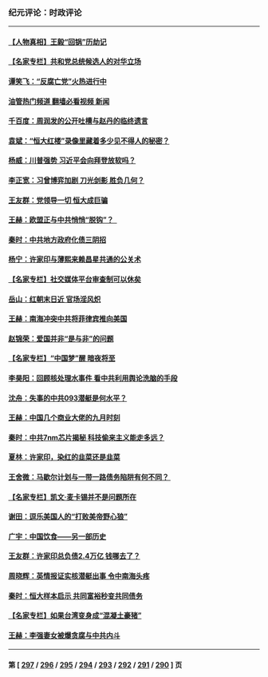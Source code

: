 ### 纪元评论：时政评论
---
#### [【人物真相】王毅“回锅”历劫记](../../pages/nsc1025/n14090880.md?10090330) 
#### [【名家专栏】共和党总统候选人的对华立场](../../pages/nsc1025/n14090827.md?10090330) 
#### [谭笑飞：“反腐亡党”火热进行中](../../pages/nsc1025/n14090757.md?10090330) 
#### [油管热门频道 翻墙必看视频 新闻](ok?10090330)
#### [千百度：周润发的公开吐槽与赵丹的临终遗言](../../pages/nsc1025/n14090739.md?10090330) 
#### [袁斌：“恒大红楼”录像里藏着多少见不得人的秘密？](../../pages/nsc1025/n14090715.md?10090330) 
#### [杨威：川普强势 习近平会向拜登放软吗？](../../pages/nsc1025/n14090644.md?10090330) 
#### [李正宽：习曾博弈加剧 刀光剑影 胜负几何？](../../pages/nsc1025/n14090460.md?10090330) 
#### [王友群：党领导一切 恒大成巨骗](../../pages/nsc1025/n14090443.md?10090330) 
#### [王赫：欧盟正与中共悄悄“脱钩”？  ](../../pages/nsc1025/n14090157.md?10090330) 
#### [秦时：中共地方政府化债三阴招](../../pages/nsc1025/n14090442.md?10090330) 
#### [杨宁：许家印与薄熙来赖昌星共通的公关术](../../pages/nsc1025/n14090400.md?10090330) 
#### [【名家专栏】社交媒体平台审查制可以休矣](../../pages/nsc1025/n14090331.md?10090330) 
#### [岳山：红朝末日近 官场淫风炽](../../pages/nsc1025/n14090137.md?10090330) 
#### [王赫：南海冲突中共将菲律宾推向美国](../../pages/nsc1025/n14090142.md?10090330) 
#### [赵锦荣：爱国并非“是与非”的问题](../../pages/nsc1025/n14087716.md?10090330) 
#### [【名家专栏】“中国梦”醒 暗夜将至](../../pages/nsc1025/n14088776.md?10090330) 
#### [李昊阳：回顾核处理水事件 看中共利用舆论洗脑的手段](../../pages/nsc1025/n14089405.md?10090330) 
#### [沈舟：失事的中共093潜艇是何水平？](../../pages/nsc1025/n14089236.md?10090330) 
#### [王赫：中国几个商业大佬的九月时刻](../../pages/nsc1025/n14089130.md?10090330) 
#### [秦时：中共7nm芯片揭秘 科技偷来主义能走多远？](../../pages/nsc1025/n14089116.md?10090330) 
#### [夏林：许家印，染红的韭菜还是韭菜](../../pages/nsc1025/n14089066.md?10090330) 
#### [王舍微：马歇尔计划与一带一路债务陷阱有何不同？ ](../../pages/nsc1025/n14089038.md?10090330) 
#### [【名家专栏】凯文‧麦卡锡并不是问题所在](../../pages/nsc1025/n14088984.md?10090330) 
#### [谢田：逗乐美国人的“打败美帝野心狼”](../../pages/nsc1025/n14089022.md?10090330) 
#### [广宇：中国饮食——另一部历史](../../pages/nsc1025/n14088602.md?10090330) 
#### [王友群：许家印总负债2.4万亿 钱哪去了？](../../pages/nsc1025/n14088293.md?10090330) 
#### [周晓辉：英情报证实核潜艇出事 令中南海头疼](../../pages/nsc1025/n14088224.md?10090330) 
#### [秦时：恒大样本启示 共同富裕秒变共同债务](../../pages/nsc1025/n14088209.md?10090330) 
#### [【名家专栏】如果台湾变身成“混凝土豪猪”](../../pages/nsc1025/n14087365.md?10090330) 
#### [王赫：李强妻女被爆贪腐与中共内斗](../../pages/nsc1025/n14088200.md?10090330) 

---
#### 第 [ [297](./297.md?10090330) / [296](./296.md?10090330) / [295](./295.md?10090330) / [294](./294.md?10090330) / [293](./293.md?10090330) / [292](./292.md?10090330) / [291](./291.md?10090330) / [290](./290.md?10090330) ] 页
